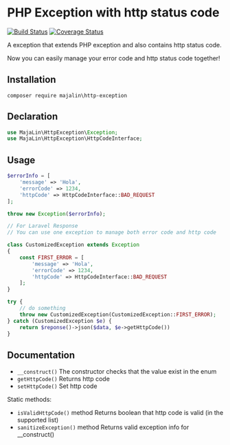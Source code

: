# PHP Exception with http status code
[![Build Status](https://travis-ci.org/MAJA-Lin/http-exception.svg?branch=master)](https://travis-ci.org/MAJA-Lin/http-exception)
[![Coverage Status](https://coveralls.io/repos/github/MAJA-Lin/http-exception/badge.svg?branch=master)](https://coveralls.io/github/MAJA-Lin/http-exception?branch=master)


A exception that extends PHP exception and also contains http status code.

Now you can easily
 manage your error code and http status code together!

## Installation

```
composer require majalin\http-exception
```
## Declaration

```php
use MajaLin\HttpException\Exception;
use MajaLin\HttpException\HttpCodeInterface;
```


## Usage

```php
$errorInfo = [
    'message' => 'Hola',
    'errorCode' => 1234,
    'httpCode' => HttpCodeInterface::BAD_REQUEST
];

throw new Exception($errorInfo);

// For Laravel Response
// You can use one exception to manage both error code and http code

class CustomizedException extends Exception
{
    const FIRST_ERROR = [
        'message' => 'Hola',
        'errorCode' => 1234,
        'httpCode' => HttpCodeInterface::BAD_REQUEST
    ];
}

try {
    // do something
    throw new CustomizedException(CustomizedException::FIRST_ERROR);
} catch (CustomizedException $e) {
    return $reponse()->json($data, $e->getHttpCode())
}


```

## Documentation

- `__construct()` The constructor checks that the value exist in the enum
- `getHttpCode()` Returns http code
- `setHttpCode()` Set http code

Static methods:

- `isValidHttpCode()` method Returns boolean that http code is valid (in the supported list)
- `sanitizeException()` method Returns valid exception info for __construct()
